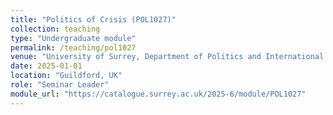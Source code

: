 ```yaml
---
title: "Politics of Crisis (POL1027)"
collection: teaching
type: "Undergraduate module"
permalink: /teaching/pol1027
venue: "University of Surrey, Department of Politics and International Relations"
date: 2025-01-01
location: "Guildford, UK"
role: "Seminar Leader"
module_url: "https://catalogue.surrey.ac.uk/2025-6/module/POL1027"
---
```

